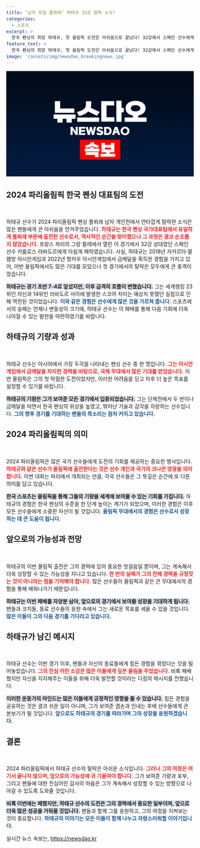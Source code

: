 ```yaml
---
title: ‘남자 유일 플뢰레’ 하태규 32강 탈락 소식!
categories:
  - 스포츠
excerpt: >
  한국 펜싱의 희망 하태규, 첫 올림픽 도전은 아쉬움으로 끝났다! 32강에서 스페인 선수에게 석패하며 메달 꿈이 사라진 순간, 그가 겪은 뜨거운 승부의 뒷이야기는?
feature_text: >
  한국 펜싱의 희망 하태규, 첫 올림픽 도전은 아쉬움으로 끝났다! 32강에서 스페인 선수에게 석패하며 메달 꿈이 사라진 순간, 그가 겪은 뜨거운 승부의 뒷이야기는?
image: '/assets/img/newsdao_breakingnews.jpg'
---
```


<p><img src="/assets/img/newsdao_breakingnews.jpg" alt="implanttips 속보" /></p>

<h2 data-ke-size="size26">2024 파리올림픽 한국 펜싱 대표팀의 도전</h2>

<p data-ke-size="size16">&nbsp;</p>

<p>하태규 선수가 2024 파리올림픽 펜싱 플뢰레 남자 개인전에서 안타깝게 탈락한 소식은 많은 팬들에게 큰 아쉬움을 안겨주었습니다. <b><span style="color: #ee2323;">하태규는 한국 펜싱 국가대표팀에서 유일하게 플뢰레 부문에 출전한 선수로서, 역사적인 순간을 맞이했으나 그 과정은 결코 순조롭지 않았습니다.</span></b>  프랑스 파리의 그랑 팔레에서 열린 이 경기에서 32강 상대였던 스페인 선수 카를로스 라바도르에게 아쉽게 패하였습니다. 사실, 하태규는 2018년 자카르타·팔렘방 아시안게임과 2022년 항저우 아시안게임에서 금메달을 획득한 경험을 가지고 있어, 이번 올림픽에서도 많은 기대를 모았으나 첫 경기에서의 탈락은 모두에게 큰 충격이었습니다.</p>

<p><b><span style="background-color: #21538527;">하태규는 경기 초반 7-4로 앞섰지만, 이후 급격히 흐름이 변했습니다.</span></b> 그는 세계랭킹 23위인 자신과 14위인 라바도르 사이에 발생한 스코어 차이는 예상치 못했던 실점으로 인해 역전된 것이었습니다. <b><span style="color: #1a5490;">이와 같은 경험은 선수에게 많은 것을 가르쳐 줍니다.</span></b> 스포츠에서의 승패는 언제나 변동성이 크기에, 하태규 선수는 이 패배를 통해 다음 기회에 더욱 나아질 수 있는 발판을 마련하였기를 바랍니다.</p>

<h2 data-ke-size="size26">하태규의 기량과 성과</h2>

<p data-ke-size="size16">&nbsp;</p>

<p>하태규 선수는 아시아에서 가장 두각을 나타내는 펜싱 선수 중 한 명입니다. <b><span style="color: #ee2323;">그는 아시안게임에서 금메달을 차지한 경력을 바탕으로, 국제 무대에서 많은 기대를 받았습니다.</span></b> 이번 올림픽은 그의 첫 탁월한 도전이었지만, 이러한 어려움을 딛고 차후 더 높은 목표를 설정할 수 있기를 바랍니다. </p>

<p><b><span style="background-color: #21538527;">하태규의 기량은 그가 보여준 모든 경기에서 입증되었습니다.</span></b> 그는 단체전에서 두 번이나 금메달을 따면서 한국 펜싱의 위상을 높였고, 뛰어난 기술과 감각을 자랑하는 선수입니다. <b><span style="color: #1a5490;">그의 향후 경기를 기대하는 팬들의 목소리는 점차 커지고 있습니다.</span></b> </p>

<h2 data-ke-size="size26">2024 파리올림픽의 의미</h2>

<p data-ke-size="size16">&nbsp;</p>

<p>2024 파리올림픽은 많은 국가 선수들에게 도전의 기회를 제공하는 중요한 행사입니다. <b><span style="color: #ee2323;">하태규와 같은 선수가 올림픽에 출전한다는 것은 선수 개인과 국가의 크나큰 영광을 의미합니다.</span></b> 이번 대회는 파리에서 개최되는 만큼, 각국 선수들은 그 뜻깊은 순간에 또 다른 의미를 담고 있습니다. </p>

<p><b><span style="background-color: #21538527;">한국 스포츠는 올림픽을 통해 그들의 기량을 세계에 보여줄 수 있는 기회를 가집니다.</span></b> 하태규의 경험은 한국 펜싱의 수준을 한 단계 높이는 계기가 되었으며, 이러한 경험은 이후 모든 선수들에게 소중한 자산이 될 것입니다. <b><span style="color: #1a5490;">올림픽 무대에서의 경험은 선수로서 성장하는 데 큰 도움이 됩니다.</span></b> </p>

<h2 data-ke-size="size26">앞으로의 가능성과 전망</h2>

<p data-ke-size="size16">&nbsp;</p>

<p>하태규의 이번 올림픽 출전은 그의 경력에 있어 중요한 첫걸음일 뿐이며, 그는 계속해서 더욱 성장할 수 있는 가능성을 지니고 있습니다. <b><span style="color: #ee2323;">한 번의 실패가 그의 전체 경력을 규정짓는 것이 아니라는 점을 기억해야 합니다.</span></b> 많은 선수들이 올림픽과 같은 큰 무대에서의 경험을 통해 배워나가기 때문입니다. </p>

<p><b><span style="background-color: #21538527;">하태규는 이번 패배를 자양분 삼아, 앞으로의 경기에서 보여줄 성장을 기대하게 됩니다.</span></b> 팬들과 코치들, 동료 선수들의 응원 속에서 그는 새로운 목표를 세울 수 있을 것입니다. <b><span style="color: #1a5490;">많은 이들이 그의 다음 경기를 기다리고 있습니다.</span></b></p>

<h2 data-ke-size="size26">하태규가 남긴 메시지</h2>

<p data-ke-size="size16">&nbsp;</p>

<p>하태규 선수는 이번 경기 이후, 팬들과 자신의 동료들에게 힘든 경험을 겪었다는 것을 털어놓았습니다. <b><span style="color: #ee2323;">그의 진심 어린 소감은 많은 이들에게 깊은 울림을 주었습니다.</span></b> 비록 패배했지만 자신을 지지해주는 이들을 위해 더욱 발전할 것이라는 다짐의 메시지를 전했습니다. </p>

<p><b><span style="background-color: #21538527;">이러한 운동가의 마인드는 많은 이들에게 긍정적인 영향을 줄 수 있습니다.</span></b> 힘든 경험을 공유하는 것은 결코 쉬운 일이 아니며, 그가 보여준 겸손과 인내는 후배 선수들에게 큰 본보기가 될 것입니다. <b><span style="color: #1a5490;">앞으로도 하태규의 경기를 따라가며 그의 성장을 응원하겠습니다.</span></b></p>

<h2 data-ke-size="size26">결론</h2>

<p data-ke-size="size16">&nbsp;</p>

<p>2024 파리올림픽에서 하태규 선수의 탈락은 아쉬운 소식입니다. <b><span style="color: #ee2323;">그러나 그의 여정은 여기서 끝나지 않으며, 앞으로의 가능성에 귀 기울여야 합니다.</span></b> 그가 보여준 기량과 포부, 그리고 팬들에 대한 진심어린 감사의 마음은 그가 계속해서 성장할 수 있는 방향으로 나아갈 수 있도록 도와줄 것입니다. </p>

<p><b><span style="background-color: #21538527;">비록 이번에는 패했지만, 하태규 선수의 도전은 그의 경력에서 중요한 일부이며, 앞으로 더욱 많은 성공을 거둬올 것입니다.</span></b> 팬들과 함께 그를 응원하고, 그의 여정을 지켜보는 것이 중요합니다. <b><span style="color: #1a5490;">하태규의 이야기는 모든 이들이 함께 나누고 자랑스러워할 이야기입니다.</span></b></p>
실시간 뉴스 속보는, <a href="https://newsdao.kr" rel="dofollow">https://newsdao.kr</a>


